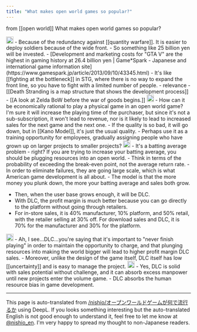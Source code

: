 ```yaml
---
title: "What makes open world games so popular?"
---
```


from  [[open world]]
What makes open world games so popular?

<img src='https://scrapbox.io/api/pages/nishio-en/tokoroten/icon' alt='tokoroten.icon' height="19.5"/>
    - Because of the redundancy against [[quantity warfare]]. It is easier to deploy soldiers because of the wide front.
    - So something like 25 billion yen will be invested.
        - [Development and marketing costs for "GTA V" are the highest in gaming history at 26.4 billion yen | Game*Spark - Japanese and international game information site](https://www.gamespark.jp/article/2013/09/10/43345.html)
- It's like [[fighting at the bottleneck]] in STG, where there is no way to expand the front line, so you have to fight with a limited number of people.
- relevance
        - [[Death Stranding is a map structure that shows the development process]]
        - [[A look at Zelda BoW before the war of goods begins.]]

<img src='https://scrapbox.io/api/pages/nishio-en/nishio/icon' alt='nishio.icon' height="19.5"/>
- How can it be economically rational to play a physical game in an open world game? I'm sure it will increase the playing time of the purchaser, but since it's not a sub-subscription, it won't lead to revenue, nor is it likely to lead to increased sales for the next game and the next one.
    - If the quality is so bad, it will go down, but in [[Kano Model]], it's just the usual quality.
- Perhaps use it as a training opportunity for employees, gradually assigning people who have grown up on larger projects to smaller projects?

<img src='https://scrapbox.io/api/pages/nishio-en/tokoroten/icon' alt='tokoroten.icon' height="19.5"/>
- It's a batting average problem - right? If you are trying to increase your batting average, you should be plugging resources into an open world.
- Think in terms of the probability of exceeding the break-even point, not the average return rate.
- In order to eliminate failures, they are going large scale, which is what American game development is all about.
- The model is that the more money you plunk down, the more your batting average and sales both grow.

- Then, when the user base grows enough, it will be DLC.
- With DLC, the profit margin is much better because you can go directly to the platform without going through retailers.
- For in-store sales, it is 40% manufacturer, 10% platform, and 50% retail, with the retailer selling at 30% off. For download sales and DLC, it is 70% for the manufacturer and 30% for the platform.

<img src='https://scrapbox.io/api/pages/nishio-en/nishio/icon' alt='nishio.icon' height="19.5"/>
- Ah, I see...DLC...you're saying that it's important to "never finish playing" in order to maintain the opportunity to charge, and that plunging resources into making the world bigger will lead to higher profit margin DLC sales.
- Moreover, unlike the design of the game itself, DLC itself has low [[uncertainty]] and is easy to manage the project.

<img src='https://scrapbox.io/api/pages/nishio-en/tokoroten/icon' alt='tokoroten.icon' height="19.5"/>
- Yes, DLC is solid with sales potential without challenge, and it can absorb excess manpower until new projects enter the volume game.
- DLC absorbs the human resource bias in game development.

---
This page is auto-translated from [/nishio/オープンワールドゲームが何で流行るか](https://scrapbox.io/nishio/オープンワールドゲームが何で流行るか) using DeepL. If you looks something interesting but the auto-translated English is not good enough to understand it, feel free to let me know at [@nishio_en](https://twitter.com/nishio_en). I'm very happy to spread my thought to non-Japanese readers.